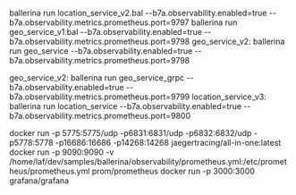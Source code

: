 ballerina run location_service_v2.bal --b7a.observability.enabled=true --b7a.observability.metrics.prometheus.port=9797
ballerina run geo_service_v1.bal --b7a.observability.enabled=true --b7a.observability.metrics.prometheus.port=9798
geo_service_v2: ballerina run geo_service --b7a.observability.enabled=true --b7a.observability.metrics.prometheus.port=9798

geo_service_v2: ballerina run geo_service_grpc --b7a.observability.enabled=true --b7a.observability.metrics.prometheus.port=9799
location_service_v3: ballerina run location_service --b7a.observability.enabled=true --b7a.observability.metrics.prometheus.port=9800

docker run -p 5775:5775/udp -p6831:6831/udp -p6832:6832/udp -p5778:5778 -p16686:16686 -p14268:14268 jaegertracing/all-in-one:latest
docker run -p 9090:9090 -v /home/laf/dev/samples/ballerina/observability/prometheus.yml:/etc/prometheus/prometheus.yml prom/prometheus
docker run -p 3000:3000 grafana/grafana

